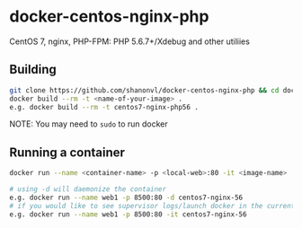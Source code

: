 # docker-centos-nginx-php

CentOS 7, nginx, PHP-FPM: PHP 5.6.7+/Xdebug and other utiliies

## Building

```bash
git clone https://github.com/shanonvl/docker-centos-nginx-php && cd docker-centos-nginx-php
docker build --rm -t <name-of-your-image> .
e.g. docker build --rm -t centos7-nginx-php56 .
```

NOTE: You may need to ```sudo``` to run docker

## Running a container

```bash
docker run --name <container-name> -p <local-web>:80 -it <image-name>

# using -d will daemonize the container
e.g. docker run --name web1 -p 8500:80 -d centos7-nginx-56
# if you would like to see supervisor logs/launch docker in the current shell, swap with -it:
e.g. docker run --name web1 -p 8500:80 -it centos7-nginx-56
```
